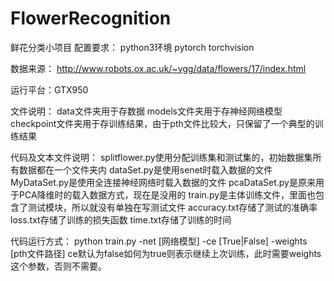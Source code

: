 # FlowerRecognition
鲜花分类小项目
配置要求：
python3环境
pytorch
torchvision

数据来源： http://www.robots.ox.ac.uk/~vgg/data/flowers/17/index.html

运行平台：GTX950

文件说明：
data文件夹用于存数据
models文件夹用于存神经网络模型
checkpoint文件夹用于存训练结果，由于pth文件比较大，只保留了一个典型的训练结果

代码及文本文件说明：
splitflower.py使用分配训练集和测试集的，初始数据集所有数据都在一个文件夹内
dataSet.py是使用senet时载入数据的文件
MyDataSet.py是使用全连接神经网络时载入数据的文件
pcaDataSet.py是原来用于PCA降维时的载入数据方式，现在是没用的
train.py是主体训练文件，里面也包含了测试模块，所以就没有单独在写测试文件
accuracy.txt存储了测试的准确率
loss.txt存储了训练的损失函数
time.txt存储了训练的时间

代码运行方式：
python train.py -net [网络模型] -ce [True|False] -weights [pth文件路径]
ce默认为false如何为true则表示继续上次训练，此时需要weights这个参数，否则不需要。
